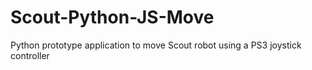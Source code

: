 # Scout-Python-JS-Move
Python prototype application to move Scout robot using a PS3 joystick controller
